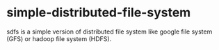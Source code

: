 # simple-distributed-file-system
sdfs is a simple version of distributed file system like google file system (GFS) or hadoop file system (HDFS).
